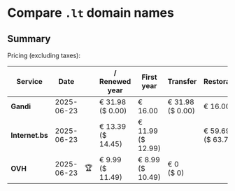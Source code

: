 # Compare `.lt` domain names

## Summary

Pricing (excluding taxes):

| Service | Date |  | / Renewed year | First year | Transfer | Restoration |
|--|--|--|--|--|--|--|
| **Gandi** | 2025-06-23 |  | € 31.98<br>($ 0.00) | € 16.00 | € 31.98<br>($ 0.00) | € 16.00 |
| **Internet.bs** | 2025-06-23 |  | € 13.39<br>($ 14.45) | € 11.99<br>($ 12.99) |  | € 59.69<br>($ 63.75) |
| **OVH** | 2025-06-23 | 🏆 | € 9.99<br>($ 11.49) | € 8.99<br>($ 10.49) | € 0<br>($ 0) |  |

